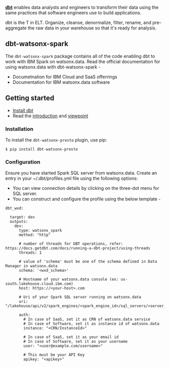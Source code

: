 **[dbt](https://www.getdbt.com/)** enables data analysts and engineers to transform their data using the same practices that software engineers use to build applications.

dbt is the T in ELT. Organize, cleanse, denormalize, filter, rename, and pre-aggregate the raw data in your warehouse so that it's ready for analysis.

## dbt-watsonx-spark

The `dbt-watsonx-spark` package contains all of the code enabling dbt to work with IBM Spark on watsonx.data. Read the official documentation for using watsonx.data with dbt-watsonx-spark -
 - Documetnation for IBM Cloud and SaaS offerrings 
 - Documentation for IBM watsonx.data software

## Getting started

- [Install dbt](https://docs.getdbt.com/docs/installation)
- Read the [introduction](https://docs.getdbt.com/docs/introduction/) and [viewpoint](https://docs.getdbt.com/docs/about/viewpoint/)

### Installation

To install the `dbt-watsonx-presto` plugin, use pip:
```
$ pip install dbt-watsonx-presto
```

### Configuration

Ensure you have started Spark SQL server from watsonx.data. Create an entry in your ~/.dbt/profiles.yml file using the following options:
- You can view connection details by clicking on the three-dot menu for SQL server.
- You can construct and configure the profile using the below template -

```
dbt_wxd:

  target: dev
  outputs:
    dev:
      type: watsonx_spark
      method: "http"
      
      # number of threads for DBT operations, refer: https://docs.getdbt.com/docs/running-a-dbt-project/using-threads
      threads: 1

      # value of 'schema' must be one of the schema defined in Data Manager in watsonx.data
      schema: '<wxd_schema>'
      
      # Hostname of your watsonx.data console (ex: us-south.lakehouse.cloud.ibm.com)
      host: https://<your-host>.com

      # Uri of your Spark SQL server running on watsonx.data
      uri: "/lakehouse/api/v2/spark_engines/<spark_engine_id>/sql_servers/<server_id>/connect/cliservice"

      auth:
        # In case of SaaS, set it as CRN of watsonx.data service
        # In case of Software, set it as instance id of watsonx.data
        instance: "<CRN/InstanceId>"
        
        # In case of SaaS, set it as your email id
        # In case of Software, set it as your username
        user: "<user@example.com/username>"

        # This must be your API Key
        apikey: "<apikey>"
```
